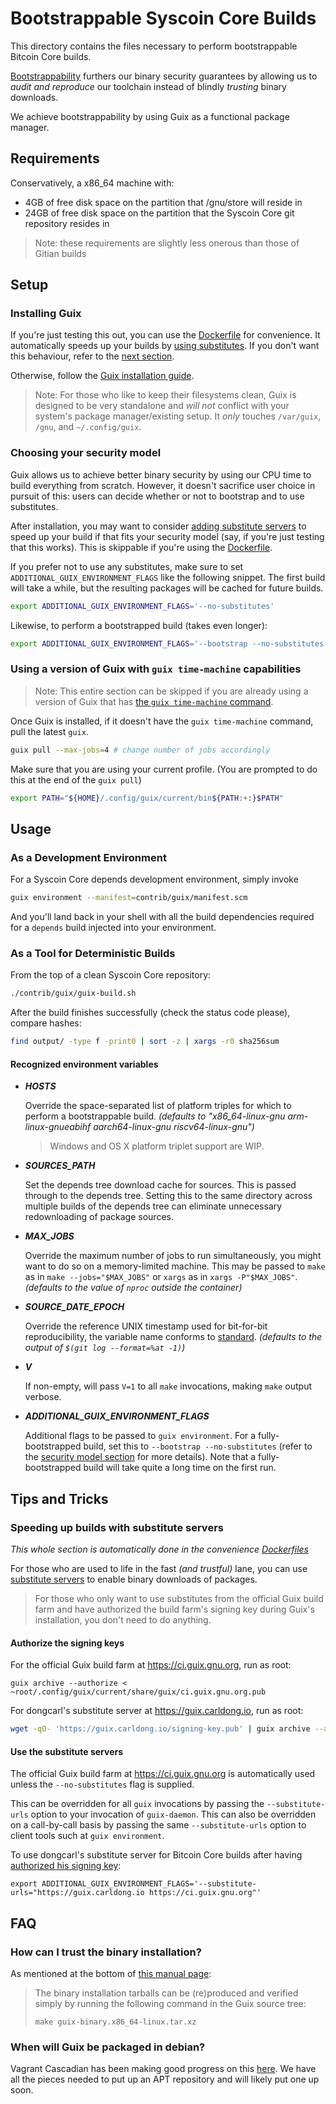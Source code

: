 # Bootstrappable Syscoin Core Builds

This directory contains the files necessary to perform bootstrappable Bitcoin
Core builds.

[Bootstrappability][b17e] furthers our binary security guarantees by allowing us
to _audit and reproduce_ our toolchain instead of blindly _trusting_ binary
downloads.

We achieve bootstrappability by using Guix as a functional package manager.

## Requirements

Conservatively, a x86_64 machine with:

- 4GB of free disk space on the partition that /gnu/store will reside in
- 24GB of free disk space on the partition that the Syscoin Core git repository
  resides in

> Note: these requirements are slightly less onerous than those of Gitian builds

## Setup

### Installing Guix

If you're just testing this out, you can use the
[Dockerfile][fanquake/guix-docker] for convenience. It automatically speeds up
your builds by [using substitutes](#speeding-up-builds-with-substitute-servers).
If you don't want this behaviour, refer to the [next
section](#choosing-your-security-model).

Otherwise, follow the [Guix installation guide][guix/bin-install].

> Note: For those who like to keep their filesystems clean, Guix is designed to
> be very standalone and _will not_ conflict with your system's package
> manager/existing setup. It _only_ touches `/var/guix`, `/gnu`, and
> `~/.config/guix`.

### Choosing your security model

Guix allows us to achieve better binary security by using our CPU time to build
everything from scratch. However, it doesn't sacrifice user choice in pursuit of
this: users can decide whether or not to bootstrap and to use substitutes.

After installation, you may want to consider [adding substitute
servers](#speeding-up-builds-with-substitute-servers) to speed up your build if
that fits your security model (say, if you're just testing that this works).
This is skippable if you're using the [Dockerfile][fanquake/guix-docker].

If you prefer not to use any substitutes, make sure to set
`ADDITIONAL_GUIX_ENVIRONMENT_FLAGS` like the following snippet. The first build
will take a while, but the resulting packages will be cached for future builds.

```sh
export ADDITIONAL_GUIX_ENVIRONMENT_FLAGS='--no-substitutes'
```

Likewise, to perform a bootstrapped build (takes even longer):

```sh
export ADDITIONAL_GUIX_ENVIRONMENT_FLAGS='--bootstrap --no-substitutes'
```

### Using a version of Guix with `guix time-machine` capabilities

> Note: This entire section can be skipped if you are already using a version of
> Guix that has [the `guix time-machine` command][guix/time-machine].

Once Guix is installed, if it doesn't have the `guix time-machine` command, pull
the latest `guix`.

```sh
guix pull --max-jobs=4 # change number of jobs accordingly
```

Make sure that you are using your current profile. (You are prompted to do this
at the end of the `guix pull`)

```bash
export PATH="${HOME}/.config/guix/current/bin${PATH:+:}$PATH"
```

## Usage

### As a Development Environment

For a Syscoin Core depends development environment, simply invoke

```sh
guix environment --manifest=contrib/guix/manifest.scm
```

And you'll land back in your shell with all the build dependencies required for
a `depends` build injected into your environment.

### As a Tool for Deterministic Builds

From the top of a clean Syscoin Core repository:

```sh
./contrib/guix/guix-build.sh
```

After the build finishes successfully (check the status code please), compare
hashes:

```sh
find output/ -type f -print0 | sort -z | xargs -r0 sha256sum
```

#### Recognized environment variables

* _**HOSTS**_

  Override the space-separated list of platform triples for which to perform a
  bootstrappable build. _(defaults to "x86\_64-linux-gnu
  arm-linux-gnueabihf aarch64-linux-gnu riscv64-linux-gnu")_

  > Windows and OS X platform triplet support are WIP.

* _**SOURCES_PATH**_

  Set the depends tree download cache for sources. This is passed through to the
  depends tree. Setting this to the same directory across multiple builds of the
  depends tree can eliminate unnecessary redownloading of package sources.

* _**MAX_JOBS**_

  Override the maximum number of jobs to run simultaneously, you might want to
  do so on a memory-limited machine. This may be passed to `make` as in `make
  --jobs="$MAX_JOBS"` or `xargs` as in `xargs -P"$MAX_JOBS"`. _(defaults to the
  value of `nproc` outside the container)_

* _**SOURCE_DATE_EPOCH**_

  Override the reference UNIX timestamp used for bit-for-bit reproducibility,
  the variable name conforms to [standard][r12e/source-date-epoch]. _(defaults
  to the output of `$(git log --format=%at -1)`)_

* _**V**_

  If non-empty, will pass `V=1` to all `make` invocations, making `make` output
  verbose.

* _**ADDITIONAL_GUIX_ENVIRONMENT_FLAGS**_

  Additional flags to be passed to `guix environment`. For a fully-bootstrapped
  build, set this to `--bootstrap --no-substitutes` (refer to the [security
  model section](#choosing-your-security-model) for more details). Note that a
  fully-bootstrapped build will take quite a long time on the first run.

## Tips and Tricks

### Speeding up builds with substitute servers

_This whole section is automatically done in the convenience
[Dockerfiles][fanquake/guix-docker]_

For those who are used to life in the fast _(and trustful)_ lane, you can use
[substitute servers][guix/substitutes] to enable binary downloads of packages.

> For those who only want to use substitutes from the official Guix build farm
> and have authorized the build farm's signing key during Guix's installation,
> you don't need to do anything.

#### Authorize the signing keys

For the official Guix build farm at https://ci.guix.gnu.org, run as root:

```
guix archive --authorize < ~root/.config/guix/current/share/guix/ci.guix.gnu.org.pub
```

For dongcarl's substitute server at https://guix.carldong.io, run as root:

```sh
wget -qO- 'https://guix.carldong.io/signing-key.pub' | guix archive --authorize
```

#### Use the substitute servers

The official Guix build farm at https://ci.guix.gnu.org is automatically used
unless the `--no-substitutes` flag is supplied.

This can be overridden for all `guix` invocations by passing the
`--substitute-urls` option to your invocation of `guix-daemon`. This can also be
overridden on a call-by-call basis by passing the same `--substitute-urls`
option to client tools such at `guix environment`.

To use dongcarl's substitute server for Bitcoin Core builds after having
[authorized his signing key](#authorize-the-signing-keys):

```
export ADDITIONAL_GUIX_ENVIRONMENT_FLAGS='--substitute-urls="https://guix.carldong.io https://ci.guix.gnu.org"'
```

## FAQ

### How can I trust the binary installation?

As mentioned at the bottom of [this manual page][guix/bin-install]:

> The binary installation tarballs can be (re)produced and verified simply by
> running the following command in the Guix source tree:
>
>     make guix-binary.x86_64-linux.tar.xz

### When will Guix be packaged in debian?

Vagrant Cascadian has been making good progress on this
[here][debian/guix-package]. We have all the pieces needed to put up an APT
repository and will likely put one up soon.

[b17e]: http://bootstrappable.org/
[r12e/source-date-epoch]: https://reproducible-builds.org/docs/source-date-epoch/

[guix/install.sh]: https://git.savannah.gnu.org/cgit/guix.git/plain/etc/guix-install.sh
[guix/bin-install]: https://www.gnu.org/software/guix/manual/en/html_node/Binary-Installation.html
[guix/env-setup]: https://www.gnu.org/software/guix/manual/en/html_node/Build-Environment-Setup.html
[guix/substitutes]: https://www.gnu.org/software/guix/manual/en/html_node/Substitutes.html
[guix/substitute-server-auth]: https://www.gnu.org/software/guix/manual/en/html_node/Substitute-Server-Authorization.html
[guix/time-machine]: https://guix.gnu.org/manual/en/html_node/Invoking-guix-time_002dmachine.html

[debian/guix-package]: https://bugs.debian.org/cgi-bin/bugreport.cgi?bug=850644
[fanquake/guix-docker]: https://github.com/fanquake/core-review/tree/master/guix
